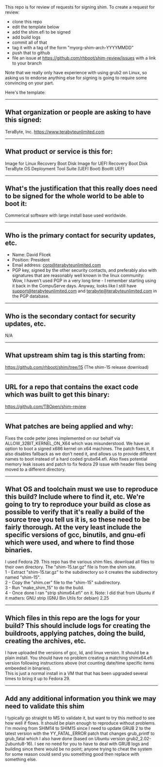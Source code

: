 This repo is for review of requests for signing shim.  To create a request for review:

- clone this repo
- edit the template below
- add the shim.efi to be signed
- add build logs
- commit all of that
- tag it with a tag of the form "myorg-shim-arch-YYYYMMDD"
- push that to github
- file an issue at https://github.com/rhboot/shim-review/issues with a link to your branch

Note that we really only have experience with using grub2 on Linux, so asking
us to endorse anything else for signing is going to require some convincing on
your part.

Here's the template:

-------------------------------------------------------------------------------
What organization or people are asking to have this signed:
-------------------------------------------------------------------------------
TeraByte, Inc.  https://www.terabyteunlimited.com

-------------------------------------------------------------------------------
What product or service is this for:
-------------------------------------------------------------------------------
Image for Linux Recovery Boot Disk
Image for UEFI Recovery Boot Disk
TeraByte OS Deployment Tool Suite (UEFI Boot)
BootIt UEFI

-------------------------------------------------------------------------------
What's the justification that this really does need to be signed for the whole world to be able to boot it:
-------------------------------------------------------------------------------
Commerical software with large install base used worldwide.

-------------------------------------------------------------------------------
Who is the primary contact for security updates, etc.
-------------------------------------------------------------------------------
- Name:  David Flicek
- Position: President
- Email address: corp@terabyteunlimited.com
- PGP key, signed by the other security contacts, and preferably also with signatures that are reasonably well known in the linux community:  
  Wow, I haven't used PGP in a very long time - I remember starting using it back
  in the CompuServe days.  Anyway, looks like I still have support@terabyteunlimited.com 
  and terabyte@terabyteunlimited.com in the PGP database.  

-------------------------------------------------------------------------------
Who is the secondary contact for security updates, etc.
-------------------------------------------------------------------------------
N/A

-------------------------------------------------------------------------------
What upstream shim tag is this starting from:
-------------------------------------------------------------------------------
https://github.com/rhboot/shim/tree/15  (The shim-15 release download)

-------------------------------------------------------------------------------
URL for a repo that contains the exact code which was built to get this binary:
-------------------------------------------------------------------------------
https://github.com/TBOpen/shim-review

-------------------------------------------------------------------------------
What patches are being applied and why:
-------------------------------------------------------------------------------
Fixes the code peter jones implemented on our behalf via ALLOW_32BIT_KERNEL_ON_X64 
which was misunderstood.  We have an option to boot a signed x686 kernel on x64
machines. The patch fixes it, it also disables fallback as we don't need it, and 
allows us to provide different names to boot instead of a hard coded grubx64.efi. 
Also fixes potential memory leak issues and patch to fix fedora 29 issue with header 
files being moved to a different directory.

-------------------------------------------------------------------------------
What OS and toolchain must we use to reproduce this build?  Include where to find it, etc.  We're going to try to reproduce your build as close as possible to verify that it's really a build of the source tree you tell us it is, so these need to be fairly thorough. At the very least include the specific versions of gcc, binutils, and gnu-efi which were used, and where to find those binaries.
-------------------------------------------------------------------------------
I used Fedora 29. This repo has the various shim files.   download all files to
their own directory.  The "shim-15.tar.gz" file is from the shim site.  
1 - Extract "shim-15.tar.gz" to the subdirectory so it creates the subdirectory 
    named "shim-15".  
2 - Copy the "shim.cer" file to the "shim-15" subdirectory.  
3 - Run "make_shim_15" to do the build.  
4 - Once done I ran "strip shimx64.efi" on it.
    Note: I did that from Ubuntu if it matters: GNU strip (GNU Bin Utils for debian) 2.25

-------------------------------------------------------------------------------
Which files in this repo are the logs for your build?   This should include logs for creating the buildroots, applying patches, doing the build, creating the archives, etc.
-------------------------------------------------------------------------------
I have uploaded the versions of gcc, ld, and linux version.  It should be a plain
install.  You should have no problem creating a matching shimx64.efi version following
instructions above (not counting date/time specific items embeeded in binaries).  
This is just a normal install in a VM that that has been upgraded several
times to bring it up to Fedora 29.

-------------------------------------------------------------------------------
Add any additional information you think we may need to validate this shim
-------------------------------------------------------------------------------
I typically go straight to MS to validate it, but want to try this method to
see how well if flows.  It should be plain enough to reproduce without problems.  
I'm moving from SHIM14 to SHIM15 since I need to update GRUB 2 to the latest
version with the YY_FATAL_ERROR patch that changes grub_printf to grub_fatal
which I also have done (based on Ubuntu version grub2_2.02-2ubuntu8-16).  I
see no need for you to have to deal with GRUB logs and building since there 
would be no point; anyone trying to cheat the system for some reason could 
send you something good then replace with something else. 

